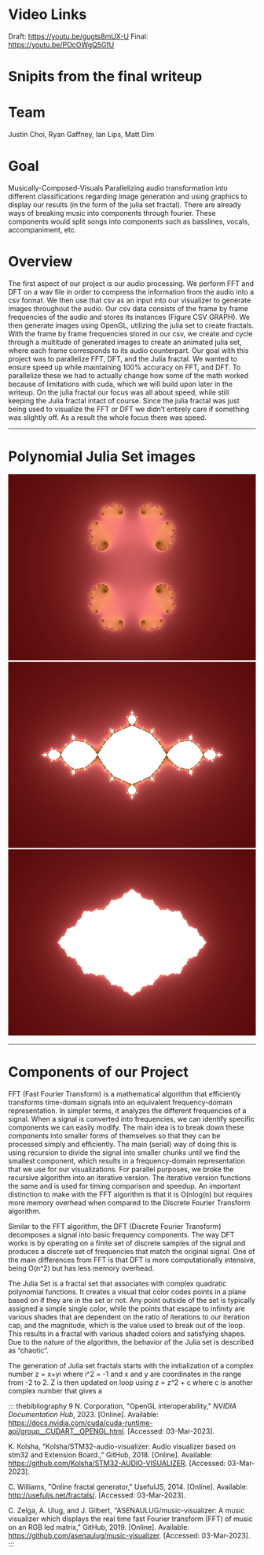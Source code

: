 # Video Links
Draft: https://youtu.be/gugts8mUX-U
Final: https://youtu.be/POcOWgQ5GfU

# Snipits from the final writeup
# Team

Justin Choi, Ryan Gaffney, Ian Lips, Matt Dim

# Goal

Musically-Composed-Visuals Parallelizing audio transformation into
different classifications regarding image generation and using graphics
to display our results (in the form of the julia set fractal). There are already ways of breaking music into components
through fourier. These components would split songs into components such
as basslines, vocals, accompaniment, etc.


# Overview
  The first aspect of our project is our audio processing. We perform FFT and DFT on a wav file in order to compress the information from the audio into a csv format. We then use that csv as an input into our visualizer to generate images throughout the audio. Our csv data consists of the frame by frame frequencies of the audio and stores its instances (Figure CSV GRAPH). We then generate images using OpenGL, utilizing the julia set to create fractals. With the frame by frame frequencies stored in our csv, we create and cycle through a multitude of generated images to create an animated julia set, where each frame corresponds to its audio counterpart. Our goal with this project was to parallelize FFT, DFT, and the Julia fractal. We wanted to ensure speed up while maintaining 100% accuracy on FFT, and DFT. To parallelize these we had to actually change how some of the math worked because of limitations with cuda, which we will build upon later in the writeup. On the julia fractal our focus was all about speed, while still keeping the Julia fractal intact of course. Since the julia fractal was just being used to visualize the FFT or DFT we didn’t entirely care if something was slightly off. As a result the whole focus there was speed. 

  ---------------------------- ---------------------------- ---------------------------- -- -- --
# Polynomial Julia Set images
  ![image](/Latex/imgs/image1.png)    ![image](/Latex/imgs/image2.png)   ![image](/Latex/imgs/image3.png)        
  ---------------------------- ---------------------------- ---------------------------- -- -- --

# Components of our Project

FFT (Fast Fourier Transform) is a mathematical algorithm that efficiently transforms time-domain signals into an equivalent frequency-domain representation. In simpler terms, it analyzes the different frequencies of a signal. When a signal is converted into frequencies, we can identify specific components we can easily modify. The main idea is to break down these components into smaller forms of themselves so that they can be processed simply and efficiently. The main (serial) way of doing this is using recursion to divide the signal into smaller chunks until we find the smallest component, which results in a frequency-domain representation that we use for our visualizations. For parallel purposes, we broke the recursive algorithm into an iterative version. The iterative version functions the same and is used for timing comparison and speedup. An important distinction to make with the FFT algorithm is that it is O(nlog(n) but requires more memory overhead when compared to the Discrete Fourier Transform algorithm.

Similar to the FFT algorithm, the DFT (Discrete Fourier Transform) decomposes a signal into basic frequency components. The way DFT works is by operating on a finite set of discrete samples of the signal and produces a discrete set of frequencies that match the original signal. One of the main differences from FFT is that DFT is more computationally intensive, being O(n^2) but has less memory overhead.

The Julia Set is a fractal set that associates with complex quadratic polynomial functions. It creates a visual that color codes points in a plane based on if they are in the set or not. Any point outside of the set is typically assigned a simple single color, while the points that escape to infinity are various shades that are dependent on the ratio of iterations to our iteration cap, and the magnitude, which is the value used to break out of the loop. This results in a fractal with various shaded colors and satisfying shapes. Due to the nature of the algorithm, the behavior of the Julia set is described as “chaotic”.

The generation of Julia set fractals starts with the initialization of a complex number z = x+yi where i^2 = -1 and x and y are coordinates in the range from -2 to 2. Z is then updated on loop using z = z^2 + c where c is another complex number that gives a 

::: thebibliography
9 N. Corporation, "OpenGL interoperability," *NVIDIA Documentation Hub*,
2023. \[Online\]. Available:
<https://docs.nvidia.com/cuda/cuda-runtime-api/group__CUDART__OPENGL.html>.
\[Accessed: 03-Mar-2023\].

K. Kolsha, "Kolsha/STM32-audio-visualizer: Audio visualizer based on
stm32 and Extension Board.," GitHub, 2018. \[Online\]. Available:
<https://github.com/Kolsha/STM32-AUDIO-VISUALIZER>. \[Accessed:
03-Mar-2023\].

C. Williams, "Online fractal generator," UsefulJS, 2014. \[Online\].
Available: <http://usefuljs.net/fractals/>. \[Accessed: 03-Mar-2023\].

C. Zelga, A. Ulug, and J. Gilbert, "ASENAULUG/music-visualizer: A music
visualizer which displays the real time fast Fourier transform (FFT) of
music on an RGB led matrix," GitHub, 2019. \[Online\]. Available:
<https://github.com/asenaulug/music-visualizer>. \[Accessed:
03-Mar-2023\].
:::
